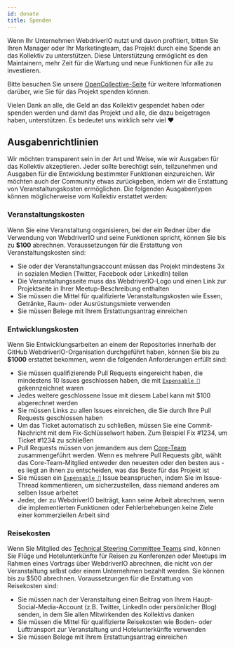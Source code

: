 ```yaml
---
id: donate
title: Spenden
---
```


Wenn Ihr Unternehmen WebdriverIO nutzt und davon profitiert, bitten Sie Ihren Manager oder Ihr Marketingteam, das Projekt durch eine Spende an das Kollektiv zu unterstützen. Diese Unterstützung ermöglicht es den Maintainern, mehr Zeit für die Wartung und neue Funktionen für alle zu investieren.

Bitte besuchen Sie unsere [OpenCollective-Seite](https://opencollective.com/webdriverio) für weitere Informationen darüber, wie Sie für das Projekt spenden können.

Vielen Dank an alle, die Geld an das Kollektiv gespendet haben oder spenden werden und damit das Projekt und alle, die dazu beigetragen haben, unterstützen. Es bedeutet uns wirklich sehr viel ❤️

## Ausgabenrichtlinien

Wir möchten transparent sein in der Art und Weise, wie wir Ausgaben für das Kollektiv akzeptieren. Jeder sollte berechtigt sein, teilzunehmen und Ausgaben für die Entwicklung bestimmter Funktionen einzureichen. Wir möchten auch der Community etwas zurückgeben, indem wir die Erstattung von Veranstaltungskosten ermöglichen. Die folgenden Ausgabentypen können möglicherweise vom Kollektiv erstattet werden:

### Veranstaltungskosten

Wenn Sie eine Veranstaltung organisieren, bei der ein Redner über die Verwendung von WebdriverIO und seine Funktionen spricht, können Sie bis zu __$100__ abrechnen. Voraussetzungen für die Erstattung von Veranstaltungskosten sind:

- Sie oder der Veranstaltungsaccount müssen das Projekt mindestens 3x in sozialen Medien (Twitter, Facebook oder LinkedIn) teilen
- Die Veranstaltungsseite muss das WebdriverIO-Logo und einen Link zur Projektseite in Ihrer Meetup-Beschreibung enthalten
- Sie müssen die Mittel für qualifizierte Veranstaltungskosten wie Essen, Getränke, Raum- oder Ausrüstungsmiete verwenden
- Sie müssen Belege mit Ihrem Erstattungsantrag einreichen

### Entwicklungskosten

Wenn Sie Entwicklungsarbeiten an einem der Repositories innerhalb der GitHub WebdriverIO-Organisation durchgeführt haben, können Sie bis zu __$1000__ erstattet bekommen, wenn die folgenden Anforderungen erfüllt sind:

- Sie müssen qualifizierende Pull Requests eingereicht haben, die mindestens 10 Issues geschlossen haben, die mit [`Expensable 💸`](https://github.com/webdriverio/webdriverio/labels/Expensable%20%F0%9F%92%B8) gekennzeichnet waren
- Jedes weitere geschlossene Issue mit diesem Label kann mit $100 abgerechnet werden
- Sie müssen Links zu allen Issues einreichen, die Sie durch Ihre Pull Requests geschlossen haben
- Um das Ticket automatisch zu schließen, müssen Sie eine Commit-Nachricht mit dem Fix-Schlüsselwort haben. Zum Beispiel Fix #1234, um Ticket #1234 zu schließen
- Pull Requests müssen von jemandem aus dem [Core-Team](https://github.com/webdriverio/webdriverio/blob/main/AUTHORS.md#tsc-technical-steering-committee) zusammengeführt werden. Wenn es mehrere Pull Requests gibt, wählt das Core-Team-Mitglied entweder den neuesten oder den besten aus - es liegt an ihnen zu entscheiden, was das Beste für das Projekt ist
- Sie müssen ein [`Expensable 💸`](https://github.com/webdriverio/webdriverio/labels/Expensable%20%F0%9F%92%B8) Issue beanspruchen, indem Sie im Issue-Thread kommentieren, um sicherzustellen, dass niemand anderes am selben Issue arbeitet
- Jeder, der zu WebdriverIO beiträgt, kann seine Arbeit abrechnen, wenn die implementierten Funktionen oder Fehlerbehebungen keine Ziele einer kommerziellen Arbeit sind

### Reisekosten

Wenn Sie Mitglied des [Technical Steering Committee Teams](https://github.com/webdriverio/webdriverio/blob/main/AUTHORS.md#tsc-technical-steering-committee) sind, können Sie Flüge und Hotelunterkünfte für Reisen zu Konferenzen oder Meetups im Rahmen eines Vortrags über WebdriverIO abrechnen, die nicht von der Veranstaltung selbst oder einem Unternehmen bezahlt werden. Sie können bis zu $500 abrechnen. Voraussetzungen für die Erstattung von Reisekosten sind:

- Sie müssen nach der Veranstaltung einen Beitrag von Ihrem Haupt-Social-Media-Account (z.B. Twitter, LinkedIn oder persönlicher Blog) senden, in dem Sie allen Mitwirkenden des Kollektivs danken
- Sie müssen die Mittel für qualifizierte Reisekosten wie Boden- oder Lufttransport zur Veranstaltung und Hotelunterkünfte verwenden
- Sie müssen Belege mit Ihrem Erstattungsantrag einreichen